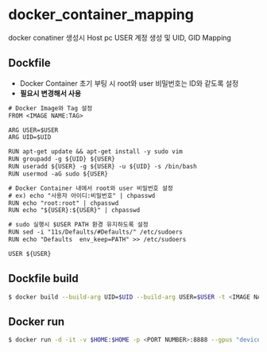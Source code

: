 # docker_container_mapping
docker conatiner 생성시 Host pc USER 계정 생성 및 UID, GID Mapping

## Dockfile
* Docker Container 초기 부팅 시 root와 user 비밀번호는 ID와 같도록 설정
* **필요시 변경해서 사용**
```txt
# Docker Image와 Tag 설정
FROM <IMAGE NAME:TAG> 

ARG USER=$USER
ARG UID=$UID

RUN apt-get update && apt-get install -y sudo vim
RUN groupadd -g ${UID} ${USER}
RUN useradd ${USER} -g ${USER} -u ${UID} -s /bin/bash
RUN usermod -aG sudo ${USER}

# Docker Container 내에서 root와 user 비밀번호 설정
# ex) echo "사용자 아이디:비밀번호" | chpasswd
RUN echo "root:root" | chpasswd
RUN echo "${USER}:${USER}" | chpasswd

# sudo 실행시 $USER PATH 환경 유지하도록 설정
RUN sed -i "11s/Defaults/#Defaults/" /etc/sudoers
RUN echo "Defaults	env_keep=PATH" >> /etc/sudoers

USER ${USER}
```

## Dockfile build
```bash
$ docker build --build-arg UID=$UID --build-arg USER=$USER -t <IMAGE NAME>:<TAG> .
```

## Docker run
```bash
$ docker run -d -it -v $HOME:$HOME -p <PORT NUMBER>:8888 --gpus "device=<DEVICE NUMBER>" --name <CONTAINER NAME> <IMAGE NAME>:<TAG>
```
